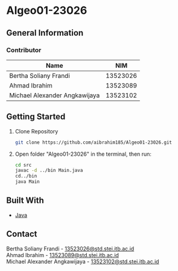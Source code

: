 # Algeo01-23026

## General Information

### Contributor

| Name                          | NIM      |
| ----------------------------- | -------- |
| Bertha Soliany Frandi         | 13523026 |
| Ahmad Ibrahim                 | 13523089 |
| Michael Alexander Angkawijaya | 13523102 |

## Getting Started

1. Clone Repository
   ```sh
   git clone https://github.com/aibrahim185/Algeo01-23026.git
   ```
2. Open folder "Algeo01-23026" in the terminal, then run:
   ```sh
   cd src
   javac -d ../bin Main.java
   cd../bin
   java Main
   ```

## Built With

- [Java](https://www.java.com/en/)

## Contact

Bertha Soliany Frandi - 13523026@std.stei.itb.ac.id <br>
Ahmad Ibrahim - 13523089@std.stei.itb.ac.id <br>
Michael Alexander Angkawijaya - 13523102@std.stei.itb.ac.id

